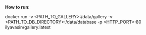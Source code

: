 **How to run:**

docker run -v <PATH_TO_GALLERY>:/data/gallery -v <PATH_TO_DB_DIRECTORY>:/data/database  -p <HTTP_PORT>:80 ilyavasin/gallery:latest